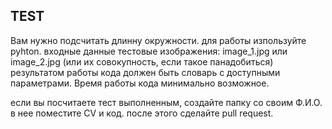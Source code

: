 ## TEST
Вам нужно подсчитать длинну окружности.
для работы изпользуйте pyhton.
входные данные тестовые изображения: image_1.jpg или image_2.jpg (или их совокупность, если такое панадобиться)
результатом работы кода должен быть словарь с доступными параметрами. Время работы кода минимально возможное.

если вы посчитаете тест выполненным, создайте папку со своим Ф.И.О. в нее поместите СV и код. 
после этого сделайте pull request. 